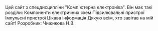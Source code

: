 Цей сайт з спецдисципліни "Комп'ютерна електроніка".
Він має такі розділи:
Компоненти електричних схем
Підсилювальні пристрої
Імпульсні пристрої
Цікава інформація
Дякую всім, хто завітав на мій сайт!
Розробник: Чижикова Н.В.
